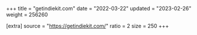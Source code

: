 +++
title = "getindiekit.com"
date = "2022-03-22"
updated = "2023-02-26"
weight = 256260

[extra]
source = "https://getindiekit.com/"
ratio = 2
size = 250
+++
